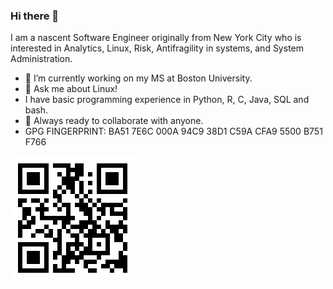 ### Hi there 👋

I am a nascent Software Engineer originally from New York City who is interested in Analytics, Linux, Risk, Antifragility in systems, and System Administration. 

- 🔭 I’m currently working on my MS at Boston University. 
- 💬 Ask me about Linux!
- I have basic programming experience in Python, R, C, Java, SQL and bash. 
- 👯 Always ready to collaborate with anyone. 
- GPG FINGERPRINT: BA51 7E6C 000A 94C9 38D1  C59A CFA9 5500 B751 F766

![](zakkraehling_website_qr_code.png)
